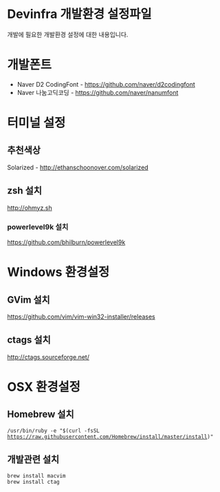 Devinfra 개발환경 설정파일
======================

개발에 필요한 개발환경 설정에 대한 내용입니다.

# 개발폰트

* Naver D2 CodingFont - <https://github.com/naver/d2codingfont>
* Naver 나눔고딕코딩 - <https://github.com/naver/nanumfont>

# 터미널 설정

## 추천색상
Solarized - <http://ethanschoonover.com/solarized>

## zsh 설치
<http://ohmyz.sh>

### powerlevel9k 설치
<https://github.com/bhilburn/powerlevel9k>

# Windows 환경설정

## GVim 설치
<https://github.com/vim/vim-win32-installer/releases>

## ctags 설치
<http://ctags.sourceforge.net/>

# OSX 환경설정

## Homebrew 설치
<code>/usr/bin/ruby -e "$(curl -fsSL https://raw.githubusercontent.com/Homebrew/install/master/install)"</code>

## 개발관련 설치
<pre>
<code>brew install macvim</code>
<code>brew install ctag</code>
</pre>

